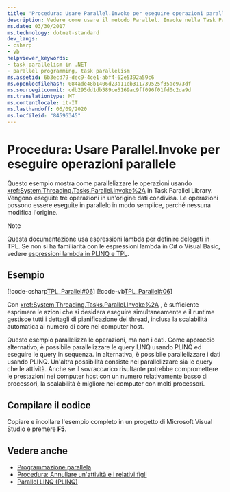 ```yaml
---
title: 'Procedura: Usare Parallel.Invoke per eseguire operazioni parallele'
description: Vedere come usare il metodo Parallel. Invoke nella Task Parallel Library (TPL), che esegue operazioni parallele su un'origine dati condivisa in .NET.
ms.date: 03/30/2017
ms.technology: dotnet-standard
dev_langs:
- csharp
- vb
helpviewer_keywords:
- task parallelism in .NET
- parallel programming, task parallelism
ms.assetid: 6b3ecd79-dec9-4ce1-abf4-62e5392a59c6
ms.openlocfilehash: 084ade48b1406d23a11eb311739525f35ac973df
ms.sourcegitcommit: cdb295dd1db589ce5169ac9ff096f01fd0c2da9d
ms.translationtype: MT
ms.contentlocale: it-IT
ms.lasthandoff: 06/09/2020
ms.locfileid: "84596345"
---
```

# <a name="how-to-use-parallelinvoke-to-execute-parallel-operations"></a>Procedura: Usare Parallel.Invoke per eseguire operazioni parallele

Questo esempio mostra come parallelizzare le operazioni usando <xref:System.Threading.Tasks.Parallel.Invoke%2A> in Task Parallel Library. Vengono eseguite tre operazioni in un'origine dati condivisa. Le operazioni possono essere eseguite in parallelo in modo semplice, perché nessuna modifica l'origine.

> [!NOTE]
> Questa documentazione usa espressioni lambda per definire delegati in TPL. Se non si ha familiarità con le espressioni lambda in C# o Visual Basic, vedere [espressioni lambda in PLINQ e TPL](lambda-expressions-in-plinq-and-tpl.md).

## <a name="example"></a>Esempio

[!code-csharp[TPL_Parallel#06](../../../samples/snippets/csharp/VS_Snippets_Misc/tpl_parallel/cs/parallelinvoke.cs#06)]
[!code-vb[TPL_Parallel#06](../../../samples/snippets/visualbasic/VS_Snippets_Misc/tpl_parallel/vb/parallelinvoke.vb#06)]

Con <xref:System.Threading.Tasks.Parallel.Invoke%2A> , è sufficiente esprimere le azioni che si desidera eseguire simultaneamente e il runtime gestisce tutti i dettagli di pianificazione dei thread, inclusa la scalabilità automatica al numero di core nel computer host.

Questo esempio parallelizza le operazioni, ma non i dati. Come approccio alternativo, è possibile parallelizzare le query LINQ usando PLINQ ed eseguire le query in sequenza. In alternativa, è possibile parallelizzare i dati usando PLINQ. Un'altra possibilità consiste nel parallelizzare sia le query che le attività. Anche se il sovraccarico risultante potrebbe compromettere le prestazioni nei computer host con un numero relativamente basso di processori, la scalabilità è migliore nei computer con molti processori.

## <a name="compile-the-code"></a>Compilare il codice

Copiare e incollare l'esempio completo in un progetto di Microsoft Visual Studio e premere **F5**.

## <a name="see-also"></a>Vedere anche

- [Programmazione parallela](index.md)
- [Procedura: Annullare un'attività e i relativi figli](how-to-cancel-a-task-and-its-children.md)
- [Parallel LINQ (PLINQ)](introduction-to-plinq.md)

